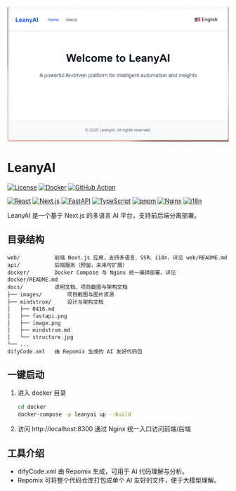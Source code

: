 ![docs/images/image.png](https://raw.githubusercontent.com/MouYongli/LeanyAI/main/images/image.png)

# LeanyAI
[![License](https://img.shields.io/badge/license-MIT-blue.svg)](LICENSE)
[![Docker](https://img.shields.io/badge/Docker-Supported-blue)](https://hub.docker.com/r/YOUR_DOCKER_IMAGE)
[![GitHub Action](https://github.com/MouYongli/LeanyAI/actions/workflows/check-dev.yml/badge.svg)](https://github.com/MouYongli/LeanyAI/actions/workflows/check-dev.yml)


[![React](https://img.shields.io/badge/React-18.x-61dafb?logo=react)](https://react.dev/)
[![Next.js](https://img.shields.io/badge/Next.js-14.x-black?logo=next.js)](https://nextjs.org/)
[![FastAPI](https://img.shields.io/badge/FastAPI-0.110+-009688?logo=fastapi)](https://fastapi.tiangolo.com/)
[![TypeScript](https://img.shields.io/badge/TypeScript-5.x-3178c6?logo=typescript)](https://www.typescriptlang.org/)
[![pnpm](https://img.shields.io/badge/pnpm-9.x-F69220?logo=pnpm)](https://pnpm.io/)
[![Nginx](https://img.shields.io/badge/Nginx-1.25+-009639?logo=nginx)](https://nginx.org/)
[![i18n](https://img.shields.io/badge/i18n-multilingual-blueviolet?logo=googletranslate)](https://www.i18next.com/)

LeanyAI 是一个基于 Next.js 的多语言 AI 平台，支持前后端分离部署。

## 目录结构
```
web/           前端 Next.js 应用，支持多语言、SSR、i18n，详见 web/README.md
api/           后端服务（预留，未来可扩展）
docker/        Docker Compose 与 Nginx 统一编排部署，详见 docker/README.md
docs/          说明文档、项目截图与架构文档
├── images/        项目截图与图片资源
├── mindstrom/     设计与架构文档
│   ├── 0416.md
│   ├── fastapi.png
│   ├── image.png
│   ├── mindstrom.md
│   └── structure.jpg
└── ...
difyCode.xml   由 Repomix 生成的 AI 友好代码包
```

## 一键启动
1. 进入 docker 目录
   ```bash
   cd docker
   docker-compose -p leanyai up --build
   ```
2. 访问 http://localhost:8300 通过 Nginx 统一入口访问前端/后端

## 工具介绍
- difyCode.xml 由 Repomix 生成，可用于 AI 代码理解与分析。
- Repomix 可将整个代码仓库打包成单个 AI 友好的文件，便于大模型理解。

